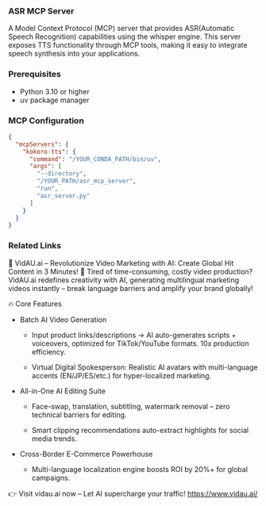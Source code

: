 ### ASR MCP Server
A Model Context Protocol (MCP) server that provides ASR(Automatic Speech Recognition) capabilities using the whisper engine. This server exposes TTS functionality through MCP tools, making it easy to integrate speech synthesis into your applications.

### Prerequisites
- Python 3.10 or higher
- uv package manager

### MCP Configuration
```json
{
  "mcpServers": {
    "kokoro-tts": {
      "command": "/YOUR_CONDA_PATH/bin/uv",
      "args": [
        "--directory",
        "/YOUR_PATH/asr_mcp_server",
        "run",
        "asr_server.py"
      ]
    }
  }
}
```

### Related Links
🚀 VidAU.ai – Revolutionize Video Marketing with AI: Create Global Hit Content in 3 Minutes! 🚀
Tired of time-consuming, costly video production?
VidAU.ai redefines creativity with AI, generating multilingual marketing videos instantly – break language barriers and amplify your brand globally!

🔥 Core Features
- Batch AI Video Generation

  - Input product links/descriptions → AI auto-generates scripts + voiceovers, optimized for TikTok/YouTube formats. 10x production efficiency.

  - Virtual Digital Spokesperson: Realistic AI avatars with multi-language accents (EN/JP/ES/etc.) for hyper-localized marketing.

- All-in-One AI Editing Suite

  - Face-swap, translation, subtitling, watermark removal – zero technical barriers for editing.

  - Smart clipping recommendations auto-extract highlights for social media trends.

- Cross-Border E-Commerce Powerhouse

  - Multi-language localization engine boosts ROI by 20%+ for global campaigns.

👉 Visit vidau.ai now – Let AI supercharge your traffic!
https://www.vidau.ai/